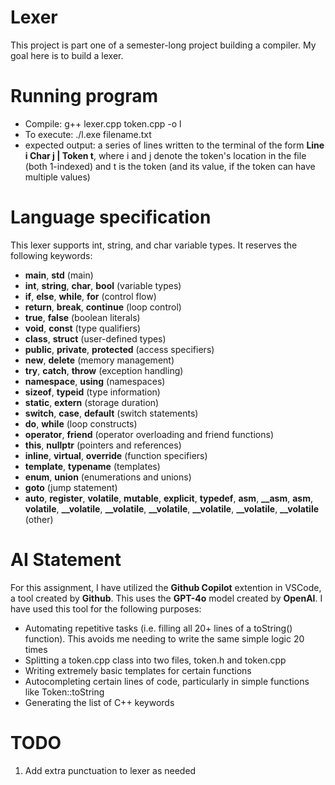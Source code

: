 # Lexer
This project is part one of a semester-long project building a compiler. My goal here is to build a lexer. 

# Running program
- Compile: g++ lexer.cpp token.cpp -o l
- To execute: ./l.exe filename.txt
- expected output: a series of lines written to the terminal of the form **Line i Char j | Token t**, where i and j denote the token's location in the file (both 1-indexed) and t is the token (and its value, if the token can have multiple values)

# Language specification
This lexer supports int, string, and char variable types. It reserves the following keywords:
- **main**, **std** (main)
- **int**, **string**, **char**, **bool** (variable types)
- **if**, **else**, **while**, **for** (control flow)
- **return**, **break**, **continue** (loop control)
- **true**, **false** (boolean literals)
- **void**, **const** (type qualifiers)
- **class**, **struct** (user-defined types)
- **public**, **private**, **protected** (access specifiers)
- **new**, **delete** (memory management)
- **try**, **catch**, **throw** (exception handling)
- **namespace**, **using** (namespaces)
- **sizeof**, **typeid** (type information)
- **static**, **extern** (storage duration)
- **switch**, **case**, **default** (switch statements)
- **do**, **while** (loop constructs)
- **operator**, **friend** (operator overloading and friend functions)
- **this**, **nullptr** (pointers and references)
- **inline**, **virtual**, **override** (function specifiers)
- **template**, **typename** (templates)
- **enum**, **union** (enumerations and unions)
- **goto** (jump statement)
- **auto**, **register**, **volatile**, **mutable**, **explicit**, **typedef**, **asm**, **__asm**, **__asm__**, **__volatile__**, **__volatile**, **__volatile**, **__volatile**, **__volatile**, **__volatile**, **__volatile** (other)

# AI Statement
For this assignment, I have utilized the **Github Copilot** extention in VSCode, a tool created by **Github**. This uses the **GPT-4o** model created by **OpenAI**. I have used this tool for the following purposes:
- Automating repetitive tasks (i.e. filling all 20+ lines of a toString() function). This avoids me needing to write the same simple logic 20 times
- Splitting a token.cpp class into two files, token.h and token.cpp
- Writing extremely basic templates for certain functions
- Autocompleting certain lines of code, particularly in simple functions like Token::toString
- Generating the list of C++ keywords

# TODO
1. Add extra punctuation to lexer as needed